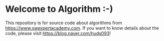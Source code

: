 # Welcome to Algorithm :-)

This repository is for source code about algorithms from https://www.swexpertacademy.com.
If you want to know details about the code, please visit https://blog.naver.com/huds093!

